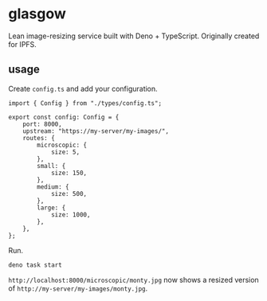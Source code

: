 # glasgow

Lean image-resizing service built with Deno + TypeScript. Originally created for IPFS.

## usage

Create `config.ts` and add your configuration.

```
import { Config } from "./types/config.ts";

export const config: Config = {
	port: 8000,
	upstream: "https://my-server/my-images/",
	routes: {
		microscopic: {
			size: 5,
		},
		small: {
			size: 150,
		},
		medium: {
			size: 500,
		},
		large: {
			size: 1000,
		},
	},
};
```

Run.

```
deno task start
```

`http://localhost:8000/microscopic/monty.jpg` now shows a resized version of `http://my-server/my-images/monty.jpg`.

